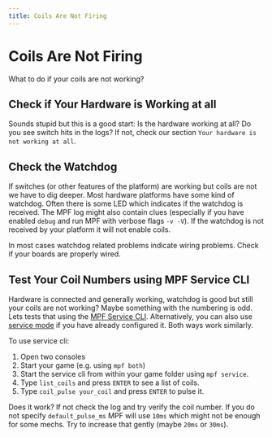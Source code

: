 ```yaml
---
title: Coils Are Not Firing
---
```


# Coils Are Not Firing


What to do if your coils are not working?

## Check if Your Hardware is Working at all

Sounds stupid but this is a good start: Is the hardware working at all?
Do you see switch hits in the logs? If not, check our section
`Your hardware is not working at all`.

## Check the Watchdog

If switches (or other features of the platform) are working but coils
are not we have to dig deeper. Most hardware platforms have some kind of
watchdog. Often there is some LED which indicates if the watchdog is
received. The MPF log might also contain clues (especially if you have
enabled `debug` and run MPF with verbose flags `-v -V`). If the watchdog
is not received by your platform it will not enable coils.

In most cases watchdog related problems indicate wiring problems. Check
if your boards are properly wired.

## Test Your Coil Numbers using MPF Service CLI

Hardware is connected and generally working, watchdog is good but still
your coils are not working? Maybe something with the numbering is odd.
Lets tests that using the
[MPF Service CLI](/tools/service_cli). Alternatively, you can also use
[service mode](/game_logic/service_mode) if you have already configured it. Both ways work similarly.

To use service cli:

1.  Open two consoles
2.  Start your game (e.g. using `mpf both`)
3.  Start the service cli from within your game folder using
    `mpf service`.
4.  Type `list_coils` and press `ENTER` to see a list of coils.
5.  Type `coil_pulse your_coil` and press `ENTER` to pulse it.

Does it work? If not check the log and try verify the coil number. If
you do not specify `default_pulse_ms` MPF will use `10ms` which might
not be enough for some mechs. Try to increase that gently (maybe `20ms`
or `30ms`).

